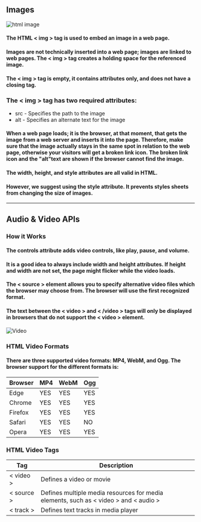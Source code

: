 ## Images

![html image](https://acumbamail.com/blog/wp-content/uploads/2014/10/maquetacion-email-html.png)

#### The HTML < img > tag is used to embed an image in a web page.

#### Images are not technically inserted into a web page; images are linked to web pages. The < img > tag creates a holding space for the referenced image.

#### The < img > tag is empty, it contains attributes only, and does not have a closing tag.

### The < img > tag has two required attributes:

- src - Specifies the path to the image
- alt - Specifies an alternate text for the image

#### When a web page loads; it is the browser, at that moment, that gets the image from a web server and inserts it into the page. Therefore, make sure that the image actually stays in the same spot in relation to the web page, otherwise your visitors will get a broken link icon. The broken link icon and the "alt"text are shown if the browser cannot find the image.

#### The width, height, and style attributes are all valid in HTML.

#### However, we suggest using the style attribute. It prevents styles sheets from changing the size of images.

-----------

## Audio & Video APIs

### How it Works

#### The controls attribute adds video controls, like play, pause, and volume.

#### It is a good idea to always include width and height attributes. If height and width are not set, the page might flicker while the video loads.

#### The < source > element allows you to specify alternative video files which the browser may choose from. The browser will use the first recognized format.

#### The text between the < video > and < /video > tags will only be displayed in browsers that do not support the < video > element.

![Video](https://samanthaming.gumlet.io/tidbits/91-html-video.jpg.gz)

### HTML Video Formats

#### There are three supported video formats: MP4, WebM, and Ogg. The browser support for the different formats is:

Browser	| MP4 | WebM | Ogg
------- | ----- | ----- | -------
Edge | YES | YES | YES
Chrome |	YES	| YES	| YES
Firefox	| YES |	YES	| YES
Safari	| YES |	YES	| NO
Opera	| YES	| YES	| YES


### HTML Video Tags

Tag |	Description
----- | ---------
< video > |	Defines a video or movie
< source >	| Defines multiple media resources for media elements, such as < video > and < audio >
< track >	| Defines text tracks in media player

